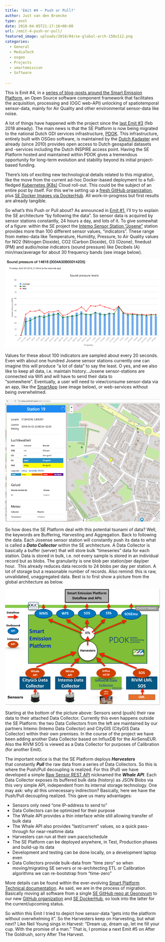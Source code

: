 ```yaml
---
title: 'Emit #4 – Push or Pull?'
author: Just van den Broecke
type: post
date: 2018-04-05T21:17:16+00:00
url: /emit-4-push-or-pull/
featured_image: uploads/2018/04/se-global-arch-150x112.png
categories:
  - General
  - MediaTech
  - osgeo
  - Projects
  - smartemission
  - Software

---
```

This is Emit #4, in a [series of blog-posts around the Smart Emission Platform][13], an Open Source software component framework that facilitates the acquisition, processing and (OGC web-API) unlocking of spatiotemporal sensor-data, mainly for Air Quality and other environmental sensor-data like noise.

A lot of things have happened with the project since the [last Emit #3][1] (feb 2018 already). The main news is that the SE Platform is now being migrated to the national Dutch GDI services infrastructure, [PDOK][2]. This infrastructure, entirely built with OSGeo software, is maintained by the [Dutch Kadaster][3] and already (since 2010) provides open access to Dutch geospatial datasets and -services including the Dutch INSPIRE access point. Having the SE Platform hosted and maintained within PDOK gives a tremendous opportunity for long-term evolution and stability beyond its initial project-based funding.

There&#8217;s lots of exciting new technological details related to this migration, like the move from the current ad-hoc Docker-based deployment to a full-fledged [Kubernetes (K8s)][4] Cloud roll-out. This could be the subject of an entire post by itself. For this we&#8217;re setting up a [fresh GitHub organization][5], plus [SE Docker Images via DockerHub][6]. All work-in-progress but first results are already tangible.

So what&#8217;s this Push or Pull about? As announced in [Emit #1][7], I&#8217;ll try to explain the SE architecture &#8220;by following the data&#8221;. So sensor data is acquired by sensor stations constantly, 24 hours a day, and lots of it. To give somewhat of a figure: within the SE project the [Intemo Sensor Station &#8220;Josene&#8221;][8] station provides more than 100 different sensor values, &#8220;indicators&#8221;. These range from meteo-data like Temperature, Humidity, Pressure, to Air Quality values for NO2 (Nitrogen Dioxide), CO2 (Carbon Dioxide), O3 (Ozone), finedust (PM) and audio/noise indicators (sound pressure) like Decibels (A) min/max/average for about 30 frequency bands (see image below).

![ ](/uploads/2018/04/sound-josene.png)

Values for these about 100 indicators are sampled about every 20 seconds. Even with about one hundred Josene sensor stations currently one can imagine this will produce &#8220;a lot of data&#8221; to say the least. O yes, and we also like to keep all data, i.e. maintain history&#8230;Josene sensor-stations are connected via Wifi and will have to send their data to &#8220;somewhere&#8221;. Eventually, a user will need to view/consume sensor-data via an app, like the [SmartApp][9] (see image below), or web-services without being overwhelmed.

![ ](/uploads/2018/04/smartapp.png)

So how does the SE Platform deal with this potential tsunami of data? Well, the keywords are Buffering, Harvesting and Aggregation. Back to following the data. Each Josense sensor station will constantly push its data to what is called a _**Data Collector**_ within the SE architecture. A Data Collector is basically a buffer (server) that will store bulk &#8220;timeseries&#8221; data for each station. Data is stored in bulk, i.e. not every sample is stored in an individual record but as blobs. The granularity is one blob per station/per day/per hour.  This already reduces data records to 24 blobs per day per station. A lot of storage but a reasonable number of records. Also remind: this is raw, unvalidated, unaggregated data. Best is to first show a picture from the global architecture as below.

![ ](/uploads/2018/04/se-global-arch.png)

Starting at the bottom of the picture above: Sensors send (push) their raw data to their attached Data Collector. Currently this even happens outside the SE Platform: the two Data Collectors from the left are maintained by our partners Intemo (Intemo Data Collector) and CityGIS (CityGIS Data Collector) within their own premises. In the course of the project we have been adding another Data Collector based on InfluxDB for the AirSensEUR. Also the RIVM SOS is viewed as a Data Collector for purposes of Calibration (for another Emit).

The important notice is that the SE Platform deploys _**Harvesters**_ that constantly _**Pull**_ the raw data from a series of Data Collectors. So this is where the Push/Pull decoupling is realized. For this (Pull) we have developed a simple [Raw Sensor REST API][10] nicknamed the _**Whale API**_. Each Data Collector exposes its buffered bulk data (history) as JSON Blobs via this very simple API, independent from its internal storage technology. One may ask: why all this unnecessary indirection? Basically, here we have the Push/Pull decoupling realized. This gave us many advantages:

  * Sensors only need &#8220;one IP-address to send to&#8221;
  * Data Collectors can be optimized for their purpose
  * The Whale API provides a thin interface while still allowing transfer of bulk data
  * The Whale API also provides &#8220;last/current&#8221; values, so a quick pass-through for near-realtime data
  * Harvesters can run at their own pace/schedule
  * The SE Platform can be deployed anywhere, in Test, Production phases and build-up its data
  * Development and testing can be done locally, on a development laptop even
  * Data Collectors provide bulk-data from &#8220;time zero&#8221; so when moving/migrating SE servers or re-architecting ETL or Calibration algorithms we can re-bootstrap from &#8220;time-zero&#8221;

More details can be found within the ever-evolving [Smart Platform Technical documentation][11]. As said, we are in the process of migration. Basically moving all software from a single [SE GitHub repo at Geonovum][12] to our new [GitHub organization][5] and [SE DockerHub][6], so look into the latter for the current/upcoming status.

So within this Emit I tried to depict how sensor-data &#8220;gets into the platform without overwhelming it&#8221;. So the Harvesters keep on Harvesting, but what next? Like Neil Young sings in Harvest: &#8220;Dream up, dream up, let me fill your cup. With the promise of a man.&#8221; That is, I promise a next Emit #5 on After The Goldrush, sorry After The Harvest.

 [1]: http://justobjects.nl/emit-3/
 [2]: https://www.pdok.nl/
 [3]: https://www.kadaster.nl/
 [4]: https://kubernetes.io/
 [5]: https://github.com/smartemission
 [6]: https://hub.docker.com/r/smartemission/
 [7]: http://justobjects.nl/emit-1/
 [8]: http://www.snuffle.org/doku.php?id=josene
 [9]: http://data.smartemission.nl/smartapp/
 [10]: https://github.com/Geonovum/smartemission/tree/master/docs/specs/rawsensor-api
 [11]: http://smartplatform.readthedocs.io/en/latest/api.html
 [12]: https://github.com/Geonovum/smartemission
 [13]: /categories/smartemission/

